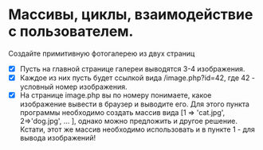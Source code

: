 **Массивы, циклы, взаимодействие с пользователем.**
=================================
Создайте примитивную фотогалерею из двух страниц
- [x] Пусть на главной странице галереи выводятся 3-4 изображения.
- [x] Каждое из них пусть будет ссылкой вида /image.php?id=42, где 42 - условный номер изображения.
- [x] На странице image.php вы по номеру понимаете, какое изображение вывести в браузер и выводите его. Для этого пункта программы необходимо создать массив вида [1 => 'cat.jpg', 2=>'dog.jpg', ... ], однако можно предложить и другое решение. Кстати, этот же массив необходимо использовать и в пункте 1 - для вывода изображений!